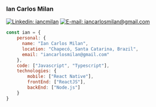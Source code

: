 ### Ian Carlos Milan

[![Linkedin: iancmilan](https://img.shields.io/badge/-iancmilan-222222?style=flat-square&logo=Linkedin&logoColor=white&link=https://www.linkedin.com/in/iancmilan)](https://www.linkedin.com/in/iancmilan/)
[![E-mail: iancarlosmilan@gmail.com](https://img.shields.io/badge/iancarlosmilan@gmail.com-222222?style=flat-square&logo=gmail&logoColor=white&link=mailto:iancarlosmilan@gmail.com)](mailto:iancarlosmilan@gmail.com)


```javascript
const ian = {
    personal: {
      name: "Ian Carlos Milan",
      location: "Chapecó, Santa Catarina, Brazil",
      email: "iancarlosmilan@gmail.com"
    }, 
    code: ["Javascript", "Typescript"],
    technologies: {
        mobile: ["React Native"],
        frontEnd: ["ReactJS"],
        backEnd: ["Node.js"]
    }
}
```



<!-- Links -->
[linkedin]: https://img.shields.io/badge/-iancmilan-blue?style=flat-square&logo=Linkedin&logoColor=white&link=https://www.linkedin.com/in/iancmilan/
